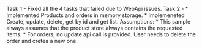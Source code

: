 Task 1 - Fixed all the 4 tasks that failed due to WebApi issues.
Task 2 - * Implemented Products and orders in memory storage. 
         * Implemeneted Create, update, delete, get by id and get list.
Assumptions:
        * This sample always assumes that the product store always contains the requested items.
        * For orders, no update api call is provided. User needs to delete the order and cretea a new one.
